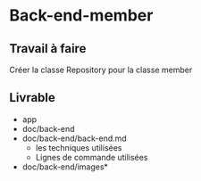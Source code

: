 # Back-end-member

## Travail à faire
  
Créer la classe Repository pour la classe member

## Livrable

- app
- doc/back-end
- doc/back-end/back-end.md
  - les techniques utilisées
  - Lignes de commande utilisées
- doc/back-end/images*